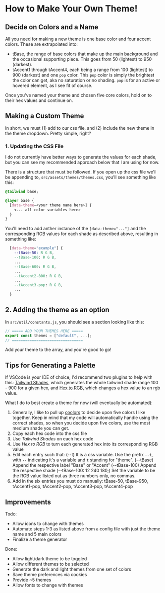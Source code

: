 # How to Make Your Own Theme!

## Decide on Colors and a Name

All you need for making a new theme is one base color and four accent colors. These are extrapolated into:

- tBase, the range of base colors that make up the main background and the occasional supporting piece. This goes from 50 (lightest) to 950 (darkest).
- tAccent1 through tAccent4, each being a range from 100 (lightest) to 900 (darkest) and one `pop` color. This `pop` color is simply the brightest the color can get, aka no saturation or no shading. `pop` is for an active or hovered element, as I see fit of course.

Once you've named your theme and chosen five core colors, hold on to their hex values and continue on.

## Making a Custom Theme

In short, we must (1) add to our css file, and (2) include the new theme in the theme dropdown. Pretty simple, right?

### 1. Updating the CSS File

I do not currently have better ways to generate the values for each shade, but you can see my recommended approach below that I am using for now.

There is a structure that must be followed. If you open up the css file we'll be appending to, `src/assets/themes/themes.css`, you'll see something like this:

```css
@tailwind base;

@layer base {
  [data-theme=<your theme name here>] {
    <... all color variables here>
  }
}
```

You'll need to add anther instance of the `[data-theme="..."]` and the corresponding RGB values for each shade as described above, resulting in something like:

```css
  [data-theme="example"] {
    --tBase-50: R G B,
    --tBase-100: R G B,
    ...
    --tBase-600: R G B,
    ...
    --tAccent2-800: R G B,
    ...
    --tAccent3-pop: R G B,
    ...
  }
```

## 2. Adding the theme as an option

In `src/util/constants.js`, you should see a section looking like this:

```js
// ===== ADD YOUR THEMES HERE =====
export const themes = ["default", ...];
// ================================
```

Add your theme to the array, and you're good to go!

## Tips for Generating a Palette

If VSCode is your IDE of choice, I'd recommend two plugins to help with this: [Tailwind Shades](https://marketplace.visualstudio.com/items?itemName=bourhaouta.tailwindshades), which generates the whole tailwind shade range 100 - 900 for a given hex, and [Hex to RGB](https://marketplace.visualstudio.com/items?itemName=daverik.hextorgb), which changes a hex value to an rgb value.

What I do to best create a theme for now (will eventually be automated):

1. Generally, I like to pull up [coolors](https://coolors.co) to decide upon five colors I like together. Keep in mind that my code will automatically handle using the correct shades, so when you decide upon five colors, use the most medium shade you can get.
2. Copy each hex code into the css file
3. Use _Tailwind Shades_ on each hex code
4. Use _Hex to RGB_ to turn each generated hex into its corresponding RGB value
5. Edit each entry such that:
   (--t) It is a css variable. Use the prefix `--t`, with `--` indicating it's a variable and `t` standing for "theme".
   (--tBase) Append the respective label "Base" or "Accent<number>"
   (--tBase-100) Append the respective shade
   (--tBase-100: 12 240 180;) Set the variable to be the RGB value listed out as three numbers only, no commas.
6. Add in the six entries you must do manually: tBase-50, tBase-950, tAccent1-pop, tAccent2-pop, tAccent3-pop, tAccent4-pop

## Improvements

Todo:

- Allow icons to change with themes
- Automate steps 1-3 as listed above from a config file with just the theme name and 5 main colors
- Finalize a theme generator

Done:

- Allow light/dark theme to be toggled
- Allow different themes to be selected
- Generate the dark and light themes from one set of colors
- Save theme preferences via cookies
- Provide ~5 themes
- Allow fonts to change with themes
